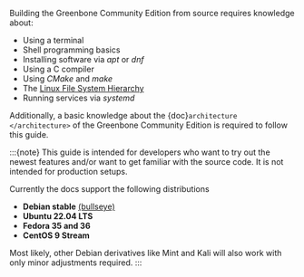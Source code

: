 Building the Greenbone Community Edition from source requires knowledge about:

- Using a terminal
- Shell programming basics
- Installing software via *apt* or *dnf*
- Using a C compiler
- Using *CMake* and *make*
- The [Linux File System Hierarchy](https://en.wikipedia.org/wiki/Filesystem_Hierarchy_Standard)
- Running services via *systemd*

Additionally, a basic knowledge about the {doc}`architecture </architecture>`
of the Greenbone Community Edition is required to follow this guide.

:::{note}
This guide is intended for developers who want to try out the newest features
and/or want to get familiar with the source code. It is not intended for
production setups.

Currently the docs support the following distributions

- **Debian stable** [(bullseye)](https://www.debian.org/releases/stable)
- **Ubuntu 22.04 LTS**
- **Fedora 35 and 36**
- **CentOS 9 Stream**

Most likely, other Debian derivatives like Mint and Kali will also work with
only minor adjustments required.
:::
